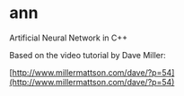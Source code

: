 # ann
Artificial Neural Network in C++

Based on the video tutorial by Dave Miller: 

[http://www.millermattson.com/dave/?p=54](http://www.millermattson.com/dave/?p=54)
